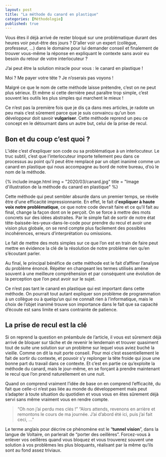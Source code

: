 ```yaml
---
layout: post
title: "La méthode du canard en plastique"
categories: [Méthodologie]
published: true
---
```


Vous êtes il déjà arrivé de rester bloqué sur une problématique durant des heures voir peut-être des jours ? 
D'aller voir un expert (collègue, professeur, ...) dans le domaine pour lui demander conseil et finalement de trouver vous-même la réponse en expliquant le contexte sans avoir eu besoin du retour de votre interlocuteur ?

J’ai peut être la solution miracle pour vous : le canard en plastique !

Moi ? Me payer votre tête ? Je n’oserais pas voyons ! 

Malgré ce que le nom de cette méthode laisse prétendre, c’est on ne peut plus sérieux. 
Et même si cette dernière peut paraître trop simple, c’est souvent les outils les plus simples qui marchent le mieux !

Ce n’est pas la première fois que je dis ça dans mes articles, je radote un peu mais c’est sûrement parce que je suis convaincu qu'un bon développeur doit savoir **vulgariser**.
Cette méthode reprend un peu ce concept en le détournant dans un autre but, celui de la prise de recul.

## Bon et du coup c’est quoi ?  

L’idée c’est d’expliquer son code ou sa problématique à un interlocuteur. Le truc subtil, c’est que l’interlocuteur importe tellement peu dans ce processus au point qu’il peut être remplacé par un objet inanimé comme un canard en plastique qui nous accompagne au bord de notre bureau, d’où le nom de la méthode.  

{% include image.html img = "2020/03/canard.jpg" title = "Image d'illustration de la méthode du canard en plastique" %}

Cette méthode qui peut sembler absurde dans un premier temps, se révèle être d'une efficacité impressionnante. En effet, le fait d’**expliquer à haute voix notre problématique**, ce que notre code devrait faire et ce qu’il fait au final, change la façon dont on le perçoit. 
On se force à mettre des mots concrets sur des idées abstraites. Par le simple fait de sortir de notre état tête-baissée-les-yeux-dans-le-code pour prendre du recul et avoir une vision plus globale, on se rend compte plus facilement des possibles incohérences, erreurs d’interprétation ou omissions. 

Le fait de mettre des mots simples sur ce que l’on est en train de faire peut mettre en évidence la clé de la résolution de notre problème rien qu’en s’écoutant parler.

Au final, le principal bénéfice de cette méthode est le fait d’affiner l’analyse du problème énoncé. Répéter en changeant les termes utilisés amène souvent à une meilleure compréhension et par conséquent une évolution de la perception que l’on peut avoir sur le sujet.

Ce n’est pas tant le canard en plastique qui est important dans cette méthode. On pourrait tout autant expliquer son problème de programmation à un collègue ou à quelqu’un qui ne connaît rien à l’informatique, mais le choix de l’objet inanimé trouve son importance dans le fait que sa capacité d’écoute est sans limite et sans contrainte de patience.

## La prise de recul est la clé

Si on reprend la question en préambule de l’article, il vous est sûrement déjà arrivé de bloquer sur tâche et de revenir le lendemain et trouver quasiment tout de suite une solution sur un problème sur lequel vous aviez buché la vieille. 
Comme on dit la nuit porte conseil. Pour moi c’est essentiellement le fait de sortir du contexte, et pouvoir s’y replonger la tête froide qui joue une bonne part du travail dans ce contexte. Et c’est en partie ce qu’exploite la méthode du canard, mais le jour-même, en se forçant à prendre maintenant le recul que l’on prend naturellement en une nuit.

Quand on comprend vraiment l’idée de base on en comprend l’efficacité, du fait que celle-ci n’est pas liée au monde du développement mais peut s’adapter à toute situation du quotidien et vous vous en êtes sûrement déjà servi sans même vraiment vous en rendre compte. 

> “Oh non j’ai perdu mes clés !”
> “Alors attends, revenons en arrière et remontons le cours de ma journée. J’ai d’abord été ici, puis j’ai fait ceci, …”

Le terme anglais pour décrire ce phénomène est le “**tunnel vision**”, dans la langue de Voltaire, on parlerait de “porter des oeillères”. Forcez-vous à enlever vos oeillères quand vous bloquez et vous trouverez souvent une solution à vos problèmes les plus bloquants, réalisant par la même qu’ils sont au fond assez triviaux.

